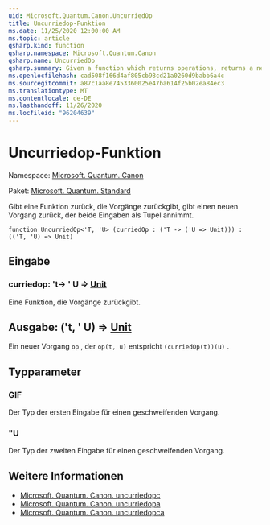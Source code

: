 ```yaml
---
uid: Microsoft.Quantum.Canon.UncurriedOp
title: Uncurriedop-Funktion
ms.date: 11/25/2020 12:00:00 AM
ms.topic: article
qsharp.kind: function
qsharp.namespace: Microsoft.Quantum.Canon
qsharp.name: UncurriedOp
qsharp.summary: Given a function which returns operations, returns a new operation which takes both inputs as a tuple.
ms.openlocfilehash: cad508f166d4af805cb98cd21a0260d9babb6a4c
ms.sourcegitcommit: a87c1aa8e7453360025e47ba614f25b02ea84ec3
ms.translationtype: MT
ms.contentlocale: de-DE
ms.lasthandoff: 11/26/2020
ms.locfileid: "96204639"
---
```

# <a name="uncurriedop-function"></a>Uncurriedop-Funktion

Namespace: [Microsoft. Quantum. Canon](xref:Microsoft.Quantum.Canon)

Paket: [Microsoft. Quantum. Standard](https://nuget.org/packages/Microsoft.Quantum.Standard)


Gibt eine Funktion zurück, die Vorgänge zurückgibt, gibt einen neuen Vorgang zurück, der beide Eingaben als Tupel annimmt.

```qsharp
function UncurriedOp<'T, 'U> (curriedOp : ('T -> ('U => Unit))) : (('T, 'U) => Unit)
```


## <a name="input"></a>Eingabe

### <a name="curriedop--t---u--unit"></a>curriedop: 't-> ' U => [Unit](xref:microsoft.quantum.lang-ref.unit) 

Eine Funktion, die Vorgänge zurückgibt.



## <a name="output--tu--unit"></a>Ausgabe: ('t, ' U) => [Unit](xref:microsoft.quantum.lang-ref.unit) 

Ein neuer Vorgang `op` , der `op(t, u)` entspricht `(curriedOp(t))(u)` .

## <a name="type-parameters"></a>Typparameter

### <a name="t"></a>GIF

Der Typ der ersten Eingabe für einen geschweifenden Vorgang.
### <a name="u"></a>"U

Der Typ der zweiten Eingabe für einen geschweifenden Vorgang.

## <a name="see-also"></a>Weitere Informationen

- [Microsoft. Quantum. Canon. uncurriedopc](xref:Microsoft.Quantum.Canon.UncurriedOpC)
- [Microsoft. Quantum. Canon. uncurriedopa](xref:Microsoft.Quantum.Canon.UncurriedOpA)
- [Microsoft. Quantum. Canon. uncurriedopca](xref:Microsoft.Quantum.Canon.UncurriedOpCA)